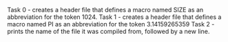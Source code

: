 Task 0 - creates a header file that defines a macro named SIZE as an abbreviation for the token 1024.
Task 1 - creates a header file that defines a macro named PI as an abbreviation for the token 3.14159265359
Task 2 - prints the name of the file it was compiled from, followed by a new line.
